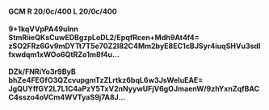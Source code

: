 #### GCM R 20/0c/400 L 20/0c/400
**9+1kqVVpPA49ulnn**<br/>**StmRiieQKsCuwEDBgzpLoDL2/EpqfRcen+Mdh9At4f4=**<br/>**zSO2FRz6Gv9mDYTt7T5e70Z2I82C4Mm2byE8EC1cBJSyr4iuqSHVu3sdlfxwdqm1xWOo6QtRZo1m8f4u...**<br/><br/>
**DZk/FNRiYo3r9ByB**<br/>**bhZe4FEGfO3QZcvupgmTzZLrtkz6bqL6w3JsWeluEAE=**<br/>**JgQUYffGY2L7L1C4aPzY5TxV2nNyywUFjV6gOJmaenW/9zhYxnZqfBACC4sszo4oVCm4WVTyaS9j7A8J...**